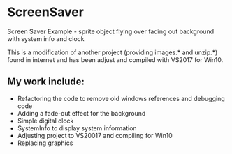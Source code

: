 # ScreenSaver

Screen Saver Example - sprite object flying over fading out background with system info and clock

This is a modification of another project (providing images.* and unzip.*) found in internet and has been adjust and compiled with VS2017 for Win10.

## My work include:
- Refactoring the code to remove old windows references and debugging code
- Adding a fade-out effect for the background
- Simple digital clock
- SystemInfo to display system information
- Adjusting project to VS20017 and compiling for Win10
- Replacing graphics
